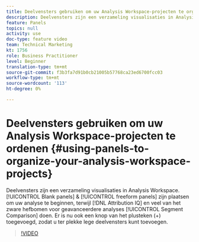 ```yaml
---
title: Deelvensters gebruiken om uw Analysis Workspace-projecten te organiseren
description: Deelvensters zijn een verzameling visualisaties in Analysis Workspace. Lege deelvensters en vrije deelvensters zijn plaatsen om uw analyse te starten, terwijl bij Vergelijking van Attribution IQ en segmenten veel van de functies voor geavanceerdere analyses wordt gebruikt. Er is nu ook een knop van het plusteken (+) toegevoegd, zodat u ter plekke lege deelvensters kunt toevoegen.
feature: Panels
topics: null
activity: use
doc-type: feature video
team: Technical Marketing
kt: 1756
role: Business Practitioner
level: Beginner
translation-type: tm+mt
source-git-commit: f3b3fa7d91b0cb21005b57768ca23ed6700fcc03
workflow-type: tm+mt
source-wordcount: '113'
ht-degree: 0%

---
```



# Deelvensters gebruiken om uw Analysis Workspace-projecten te ordenen {#using-panels-to-organize-your-analysis-workspace-projects}

Deelvensters zijn een verzameling visualisaties in Analysis Workspace. [!UICONTROL Blank panels] &amp;  [!UICONTROL freeform panels] zijn plaatsen om uw analyse te beginnen, terwijl  [!DNL Attribution IQ] en veel van het zware hefbomen voor geavanceerdere analyses  [!UICONTROL Segment Comparison] doen. Er is nu ook een knop van het plusteken (+) toegevoegd, zodat u ter plekke lege deelvensters kunt toevoegen.

>[!VIDEO](https://video.tv.adobe.com/v/23388/?quality=12)
